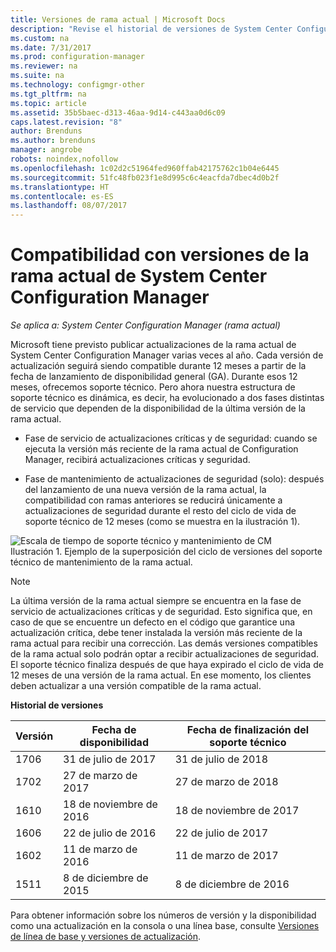 ```yaml
---
title: Versiones de rama actual | Microsoft Docs
description: "Revise el historial de versiones de System Center Configuration Manager y obtenga información sobre las fases del servicio ofrecido."
ms.custom: na
ms.date: 7/31/2017
ms.prod: configuration-manager
ms.reviewer: na
ms.suite: na
ms.technology: configmgr-other
ms.tgt_pltfrm: na
ms.topic: article
ms.assetid: 35b5baec-d313-46aa-9d14-c443aa0d6c09
caps.latest.revision: "8"
author: Brenduns
ms.author: brenduns
manager: angrobe
robots: noindex,nofollow
ms.openlocfilehash: 1c02d2c51964fed960ffab42175762c1b04e6445
ms.sourcegitcommit: 51fc48fb023f1e8d995c6c4eacfda7dbec4d0b2f
ms.translationtype: HT
ms.contentlocale: es-ES
ms.lasthandoff: 08/07/2017
---
```

# <a name="support-for-system-center-configuration-manager-current-branch-versions"></a>Compatibilidad con versiones de la rama actual de System Center Configuration Manager

*Se aplica a: System Center Configuration Manager (rama actual)*

Microsoft tiene previsto publicar actualizaciones de la rama actual de System Center Configuration Manager varias veces al año. Cada versión de actualización seguirá siendo compatible durante 12 meses a partir de la fecha de lanzamiento de disponibilidad general (GA). Durante esos 12 meses, ofrecemos soporte técnico. Pero ahora nuestra estructura de soporte técnico es dinámica, es decir, ha evolucionado a dos fases distintas de servicio que dependen de la disponibilidad de la última versión de la rama actual.  

-   Fase de servicio de actualizaciones críticas y de seguridad: cuando se ejecuta la versión más reciente de la rama actual de Configuration Manager, recibirá actualizaciones críticas y seguridad.  

-   Fase de mantenimiento de actualizaciones de seguridad (solo): después del lanzamiento de una nueva versión de la rama actual, la compatibilidad con ramas anteriores se reducirá únicamente a actualizaciones de seguridad durante el resto del ciclo de vida de soporte técnico de 12 meses (como se muestra en la ilustración 1).  

 ![Escala de tiempo de soporte técnico y mantenimiento de CM](../../../core/servers/manage/media/CM_Servicing_support_timeline.png "CM_Servicing_support_timeline")  
Ilustración 1. Ejemplo de la superposición del ciclo de versiones del soporte técnico de mantenimiento de la rama actual.

> [!NOTE]  
>  La última versión de la rama actual siempre se encuentra en la fase de servicio de actualizaciones críticas y de seguridad. Esto significa que, en caso de que se encuentre un defecto en el código que garantice una actualización crítica, debe tener instalada la versión más reciente de la rama actual para recibir una corrección. Las demás versiones compatibles de la rama actual solo podrán optar a recibir actualizaciones de seguridad. El soporte técnico finaliza después de que haya expirado el ciclo de vida de 12 meses de una versión de la rama actual. En ese momento, los clientes deben actualizar a una versión compatible de la rama actual.  

 **Historial de versiones**  

|Versión|Fecha de disponibilidad|Fecha de finalización del soporte técnico|  
|-------------|-----------------------|----------------------|  
|1706|31 de julio de 2017|31 de julio de 2018|
|1702|27 de marzo de 2017|27 de marzo de 2018|
|1610|18 de noviembre de 2016|18 de noviembre de 2017|
|1606|22 de julio de 2016| 22 de julio de 2017|
|1602|11 de marzo de 2016|11 de marzo de 2017|
|1511|8 de diciembre de 2015|8 de diciembre de 2016|  




Para obtener información sobre los números de versión y la disponibilidad como una actualización en la consola o una línea base, consulte [Versiones de línea de base y versiones de actualización](/sccm/core/servers/manage/updates#a-namebkmkbaselinesa-baseline-and-update-versions).
